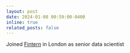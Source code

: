 ```yaml
---
layout: post
date: 2024-01-08 00:59:00-0400
inline: true
related_posts: false
---
```


Joined [Fintern](https://www.fintern.ai/) in London as senior data scientist